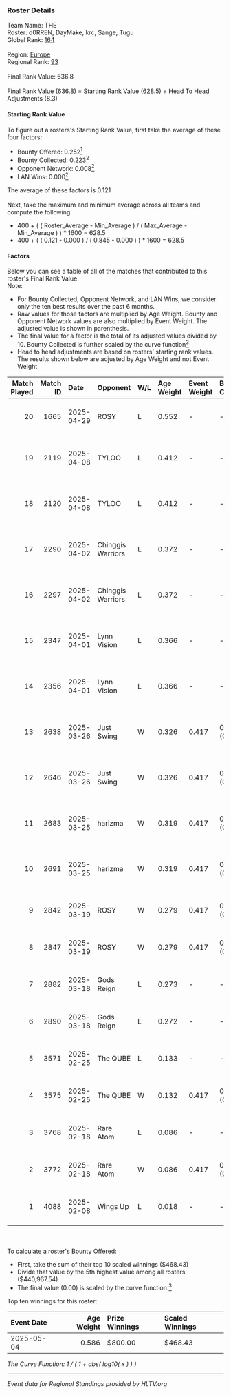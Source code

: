 ### Roster Details<br />
Team Name: THE<br />
Roster: d0RREN, DayMake, krc, Sange, Tugu<br />
Global Rank: [164](../../standings_global_2025_08_04.md)<br />
<br />
Region: [Europe]( ../../standings_europe_2025_08_04.md)<br />
Regional Rank: [93]( ../../standings_europe_2025_08_04.md)<br />
<br />
Final Rank Value:  636.8<br />
<br />
Final Rank Value (636.8) = Starting Rank Value (628.5) + Head To Head Adjustments (8.3)<br />

#### Starting Rank Value<br />
To figure out a rosters's Starting Rank Value, first take the average of these four factors:<br />
- Bounty Offered: 0.252[<sup>1</sup>](#table2)
- Bounty Collected: 0.223[<sup>2</sup>](#table1)
- Opponent Network: 0.008[<sup>2</sup>](#table1)
- LAN Wins: 0.000[<sup>2</sup>](#table1)

The average of these factors is 0.121<br />
<br />
Next, take the maximum and minimum average across all teams and compute the following:<br />
- 400 + ( ( Roster_Average - Min_Average ) / ( Max_Average - Min_Average ) ) * 1600 = 628.5
- 400 + ( ( 0.121 - 0.000 ) / ( 0.845 - 0.000 ) ) * 1600 = 628.5


#### Factors<br />
Below you can see a table of all of the matches that contributed to this roster's Final Rank Value.<br />
Note:<br />

- For Bounty Collected, Opponent Network, and LAN Wins, we consider only the ten best results over the past 6 months.
- Raw values for those factors are multiplied by Age Weight. Bounty and Opponent Network values are also multiplied by Event Weight. The adjusted value is shown in parenthesis.
- The final value for a factor is the total of its adjusted values divided by 10. Bounty Collected is further scaled by the curve function[<sup>3</sup>](#curveFunction)
- Head to head adjustments are based on rosters' starting rank values. The results shown below are adjusted by Age Weight and not Event Weight
<span id="table1"></span><br />


| Match Played | Match ID | Date       | Opponent          | W/L | Age Weight | Event Weight | Bounty Collected | Opponent Network | LAN Wins  | H2H Adj. | Roster                               |
| -: | -: | :- | :- | :- | :- | :- | :- | :- | :- | -: | :- |
|           20 |     1665 | 2025-04-29 | ROSY              | L   | 0.552      | -            | -                | -                | -         |    -9.39 | DayMake, kaito, krc, Sange, Tugu     |
|           19 |     2119 | 2025-04-08 | TYLOO             | L   | 0.412      | -            | -                | -                | -         |    -0.03 | d0RREN, DayMake, krc, Sange, Tugu    |
|           18 |     2120 | 2025-04-08 | TYLOO             | L   | 0.412      | -            | -                | -                | -         |    -0.03 | d0RREN, DayMake, krc, Sange, Tugu    |
|           17 |     2290 | 2025-04-02 | Chinggis Warriors | L   | 0.372      | -            | -                | -                | -         |    -1.06 | d0RREN, DayMake, krc, Sange, Tugu    |
|           16 |     2297 | 2025-04-02 | Chinggis Warriors | L   | 0.372      | -            | -                | -                | -         |    -1.07 | d0RREN, DayMake, krc, Sange, Tugu    |
|           15 |     2347 | 2025-04-01 | Lynn Vision       | L   | 0.366      | -            | -                | -                | -         |    -0.11 | d0RREN, DayMake, krc, Sange, Tugu    |
|           14 |     2356 | 2025-04-01 | Lynn Vision       | L   | 0.366      | -            | -                | -                | -         |    -0.11 | d0RREN, DayMake, krc, Sange, Tugu    |
|           13 |     2638 | 2025-03-26 | Just Swing        | W   | 0.326      | 0.417        | 0.001 (0.000)    | 0.110 (0.015)    | 0 (0.000) |     5.73 | d0RREN, DayMake, krc, Sange, Tugu    |
|           12 |     2646 | 2025-03-26 | Just Swing        | W   | 0.326      | 0.417        | 0.001 (0.000)    | 0.110 (0.015)    | 0 (0.000) |     5.89 | d0RREN, DayMake, krc, Sange, Tugu    |
|           11 |     2683 | 2025-03-25 | harizma           | W   | 0.319      | 0.417        | 0.000 (0.000)    | 0.036 (0.005)    | 0 (0.000) |     3.19 | d0RREN, DayMake, krc, Sange, Tugu    |
|           10 |     2691 | 2025-03-25 | harizma           | W   | 0.319      | 0.417        | 0.000 (0.000)    | 0.036 (0.005)    | 0 (0.000) |     3.26 | d0RREN, DayMake, krc, Sange, Tugu    |
|            9 |     2842 | 2025-03-19 | ROSY              | W   | 0.279      | 0.417        | 0.003 (0.000)    | 0.092 (0.011)    | 0 (0.000) |     4.38 | d0RREN, DayMake, kaito, krc, Sange   |
|            8 |     2847 | 2025-03-19 | ROSY              | W   | 0.279      | 0.417        | 0.003 (0.000)    | 0.092 (0.011)    | 0 (0.000) |     4.49 | d0RREN, DayMake, kaito, krc, Sange   |
|            7 |     2882 | 2025-03-18 | Gods Reign        | L   | 0.273      | -            | -                | -                | -         |    -3.79 | d0RREN, DayMake, kaito, krc, Sange   |
|            6 |     2890 | 2025-03-18 | Gods Reign        | L   | 0.272      | -            | -                | -                | -         |    -3.88 | d0RREN, DayMake, kaito, krc, Sange   |
|            5 |     3571 | 2025-02-25 | The QUBE          | L   | 0.133      | -            | -                | -                | -         |    -2.76 | d0RREN, DayMake, kaito, krc, Sange   |
|            4 |     3575 | 2025-02-25 | The QUBE          | W   | 0.132      | 0.417        | 0.000 (0.000)    | 0.048 (0.003)    | 0 (0.000) |     1.43 | d0RREN, DayMake, kaito, krc, Sange   |
|            3 |     3768 | 2025-02-18 | Rare Atom         | L   | 0.086      | -            | -                | -                | -         |    -0.16 | d0RREN, DayMake, kaito, krc, Sange   |
|            2 |     3772 | 2025-02-18 | Rare Atom         | W   | 0.086      | 0.417        | 0.066 (0.002)    | 0.439 (0.016)    | 0 (0.000) |     2.55 | d0RREN, DayMake, kaito, krc, Sange   |
|            1 |     4088 | 2025-02-08 | Wings Up          | L   | 0.018      | -            | -                | -                | -         |    -0.18 | DayMake, kaito, krc, Sange, vt0rnikk |

<br />
<span id="table2"></span><br />
To calculate a roster's Bounty Offered:<br />

- First, take the sum of their top 10 scaled winnings ($468.43)
- Divide that value by the 5th highest value among all rosters ($440,967.54)
- The final value (0.00) is scaled by the curve function.[<sup>3</sup>](#curveFunction)

Top ten winnings for this roster:<br />

| Event Date | Age Weight | Prize Winnings | Scaled Winnings |
| :- | -: | :- | :- |
| 2025-05-04 |      0.586 | $800.00        | $468.43         |


<span id="curveFunction"></span>_The Curve Function: 1 / ( 1 + abs( log10( x ) ) )_<br />

---
_Event data for Regional Standings provided by HLTV.org_<br />
